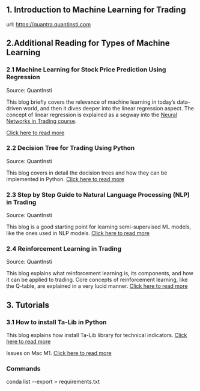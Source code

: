 ## 1. Introduction to Machine Learning for Trading
url: https://quantra.quantinsti.com

## 2.Additional Reading for Types of Machine Learning

### __2.1 Machine Learning for Stock Price Prediction Using Regression__

Source: QuantInsti

This blog briefly covers the relevance of machine learning in today’s data-driven world, and then it dives deeper into the linear regression aspect. The concept of linear regression is explained as a segway into the [Neural Networks in Trading course](https://quantra.quantinsti.com/course/neural-networks-deep-learning-trading-ernest-chan). 

[Click here to read more](https://blog.quantinsti.com/machine-learning-trading-predict-stock-prices-regression/)

 

### __2.2 Decision Tree for Trading Using Python__

Source: QuantInsti

This blog covers in detail the decision trees and how they can be implemented in Python. [Click here to read more](https://blog.quantinsti.com/decision-tree/)


### __2.3 Step by Step Guide to Natural Language Processing (NLP) in Trading__

Source: QuantInsti

This blog is a good starting point for learning semi-supervised ML models, like the ones used in NLP models. [Click here to read more](https://blog.quantinsti.com/natural-language-processing-trading/)


### __2.4 Reinforcement Learning in Trading__

Source: QuantInsti

This blog explains what reinforcement learning is, its components, and how it can be applied to trading. Core concepts of reinforcement learning, like the Q-table, are explained in a very lucid manner. [Click here to read more](https://blog.quantinsti.com/reinforcement-learning-trading/)

## 3. Tutorials

### __3.1 How to install Ta-Lib in Python__

This blog explains how install Ta-Lib library for technical indicators. [Click here to read more](https://blog.quantinsti.com/install-ta-lib-python/)

Issues on Mac M1. [Click here to read more](https://mikestaszel.com/2021/01/23/install-ta-lib-on-m1/)

### Commands
conda list --export > requirements.txt





